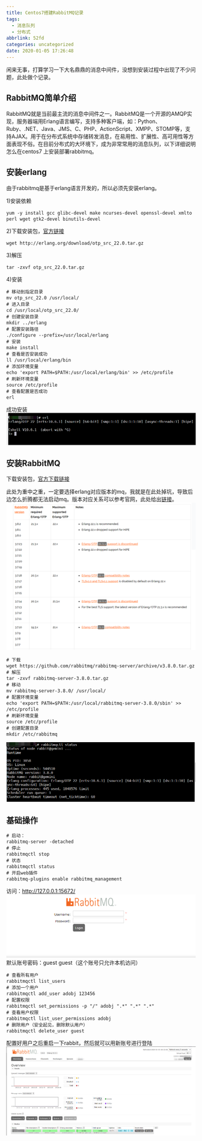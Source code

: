 ```yaml
---
title: Centos7搭建RabbitMQ记录
tags:
  - 消息队列
  - 分布式
abbrlink: 52fd
categories: uncategorized
date: 2020-01-05 17:26:48
---
```


闲来无事，打算学习一下大名鼎鼎的消息中间件，没想到安装过程中出现了不少问题，此处做个记录。

<!--more-->

## RabbitMQ简单介绍

RabbitMQ就是当前最主流的消息中间件之一。RabbitMQ是一个开源的AMQP实现，服务器端用Erlang语言编写，支持多种客户端，如：Python、Ruby、.NET、Java、JMS、C、PHP、ActionScript、XMPP、STOMP等，支持AJAX。用于在分布式系统中存储转发消息，在易用性、扩展性、高可用性等方面表现不俗。在目前分布式的大环境下，成为非常常用的消息队列，以下详细说明怎么在centos7 上安装部署rabbitmq。

## 安装erlang

由于rabbitmq是基于erlang语言开发的，所以必须先安装erlang。

1)安装依赖
```
yum -y install gcc glibc-devel make ncurses-devel openssl-devel xmlto perl wget gtk2-devel binutils-devel
```
2)下载安装包，[官方链接](https://www.erlang.org/downloads)
```
wget http://erlang.org/download/otp_src_22.0.tar.gz
```
3)解压
```
tar -zxvf otp_src_22.0.tar.gz
```
4)安装
```
# 移动到指定目录
mv otp_src_22.0 /usr/local/
# 进入目录
cd /usr/local/otp_src_22.0/
# 创建安装目录
mkdir ../erlang
# 配置安装路径
./configure --prefix=/usr/local/erlang
# 安装
make install
# 查看是否安装成功
ll /usr/local/erlang/bin
# 添加环境变量
echo 'export PATH=$PATH:/usr/local/erlang/bin' >> /etc/profile
# 刷新环境变量
source /etc/profile
# 查看配置是否成功
erl
```
成功安装
![erlang](/images/rabbitmq/erlang.jpg)

## 安装RabbitMQ

下载安装包，[官方下载链接](https://github.com/rabbitmq/rabbitmq-server/tags)

此处为重中之重，一定要选择erlang对应版本的mq，我就是在此处掉坑，导致后边怎么折腾都无法启动mq。版本对应关系可以参考官网，此处给出[链接](https://www.rabbitmq.com/which-erlang.html)。
![rabbitmq](/images/rabbitmq/rabbitmq1.jpg)
```
# 下载
wget https://github.com/rabbitmq/rabbitmq-server/archive/v3.8.0.tar.gz
# 解压
tar -zxvf rabbitmq-server-3.8.0.tar.gz
# 移动
mv rabbitmq-server-3.8.0/ /usr/local/
# 配置环境变量
echo 'export PATH=$PATH:/usr/local/rabbitmq-server-3.8.0/sbin' >> /etc/profile
# 刷新环境变量
source /etc/profile
# 创建配置目录
mkdir /etc/rabbitmq
```
![rabbitmq](/images/rabbitmq/rabbitmq2.jpg)
## 基础操作
```
# 启动：
rabbitmq-server -detached
# 停止
rabbitmqctl stop
# 状态
rabbitmqctl status
# 开启web插件
rabbitmq-plugins enable rabbitmq_management
```
访问：http://127.0.0.1:15672/
![rabbitmq](/images/rabbitmq/rabbitmq3.jpg)
默认账号密码：guest guest（这个账号只允许本机访问）
```
# 查看所有用户
rabbitmqctl list_users
# 添加一个用户
rabbitmqctl add_user adobj 123456
# 配置权限
rabbitmqctl set_permissions -p "/" adobj ".*" ".*" ".*"
# 查看用户权限
rabbitmqctl list_user_permissions adobj
# 删除用户（安全起见，删除默认用户）
rabbitmqctl delete_user guest
```
配置好用户之后重启一下rabbit，然后就可以用新账号进行登陆
![rabbitmq](/images/rabbitmq/rabbitmq4.jpg)

